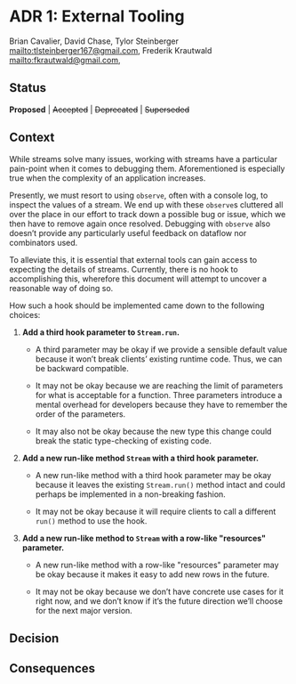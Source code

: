 # ADR 1: External Tooling

Brian Cavalier,
David Chase,
Tylor Steinberger <mailto:tlsteinberger167@gmail.com>,
Frederik Krautwald <mailto:fkrautwald@gmail.com>,

## Status

**Proposed** | ~~Accepted~~ | ~~Deprecated~~ | ~~Superseded~~

## Context

While streams solve many issues, working with streams have a particular
pain-point when it comes to debugging them. Aforementioned is especially true
when the complexity of an application increases.

Presently, we must resort to using `observe`, often with a console log, to
inspect the values of a stream. We end up with these `observe`s cluttered all
over the place in our effort to track down a possible bug or issue, which we
then have to remove again once resolved. Debugging with `observe` also doesn’t
provide any particularly useful feedback on dataflow nor combinators used.

To alleviate this, it is essential that external tools can gain access to
expecting the details of streams. Currently, there is no hook to accomplishing
this, wherefore this document will attempt to uncover a reasonable way of
doing so.

How such a hook should be implemented came down to the following choices:

1.  **Add a third hook parameter to `Stream.run`.**

    * A third parameter may be okay if we provide a sensible default value
      because it won’t break clients’ existing runtime code. Thus, we can be
      backward compatible.

    * It may not be okay because we are reaching the limit of parameters for what
      is acceptable for a function. Three parameters introduce a mental overhead
      for developers because they have to remember the order of the parameters.

    * It may also not be okay because the new type this change could break the
      static type-checking of existing code.

2.  **Add a new run-like method `Stream` with a third hook parameter.**

    * A new run-like method with a third hook parameter may be okay because it
      leaves the existing `Stream.run()` method intact and could perhaps be
      implemented in a non-breaking fashion.

    * It may not be okay because it will require clients to call a different
      `run()` method to use the hook.

3.  **Add a new run-like method to `Stream` with a row-like "resources" parameter.**

    * A new run-like method with a row-like "resources" parameter may be okay
      because it makes it easy to add new rows in the future.

    * It may not be okay because we don’t have concrete use cases for it right
      now, and we don’t know if it’s the future direction we’ll choose for the
      next major version.

## Decision

## Consequences
